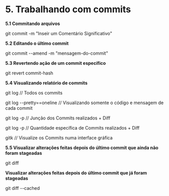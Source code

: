 # 5. Trabalhando com commits

**5.1 Commitando arquivos**

git commit -m "Inseir um Comentário Significativo"

**5.2 Editando o último commit**

git commit --amend -m "mensagem-do-commit"

**5.3 Revertendo ação de um commit específico**

git revert commit-hash

**5.4 Visualizando relatório de commits**

git log // Todos os commits

git log --pretty==oneline // Visualizando somente o código e mensagem de cada commit

git log -p // Junção dos Commits realizados + Diff

git log -p // Quantidade específica de Commits realizados + Diff

gitk // Visualize os Commits numa interface gráfica

**5.5 Visualizar alterações feitas depois do último commit que ainda não foram stageadas**

git diff

**Visualizar alterações feitas depois do último commit que já foram stageadas**

git diff --cached
